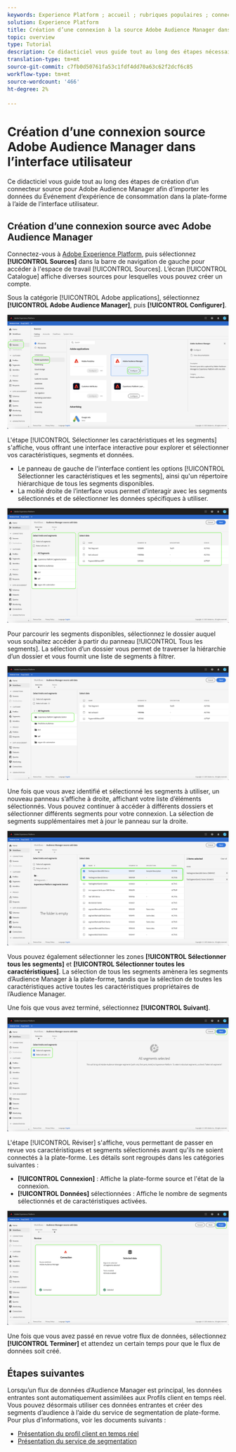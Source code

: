 ```yaml
---
keywords: Experience Platform ; accueil ; rubriques populaires ; connecteur source du gestionnaire d’Audiences ; Audience Manager ; connecteur du gestionnaire d’audiences
solution: Experience Platform
title: Création d’une connexion à la source Adobe Audience Manager dans l’interface utilisateur
topic: overview
type: Tutorial
description: Ce didacticiel vous guide tout au long des étapes nécessaires pour créer des connecteurs source pour Adobe Audience Manager afin d’importer les données du Événement d’expérience de consommation dans la plate-forme à l’aide de l’interface utilisateur.
translation-type: tm+mt
source-git-commit: c7fb0d50761fa53c1fdf4dd70a63c62f2dcf6c85
workflow-type: tm+mt
source-wordcount: '466'
ht-degree: 2%

---
```



# Création d’une connexion source Adobe Audience Manager dans l’interface utilisateur

Ce didacticiel vous guide tout au long des étapes de création d’un connecteur source pour Adobe Audience Manager afin d’importer les données du Événement d’expérience de consommation dans la plate-forme à l’aide de l’interface utilisateur.

## Création d’une connexion source avec Adobe Audience Manager

Connectez-vous à [Adobe Experience Platform](https://platform.adobe.com), puis sélectionnez **[!UICONTROL Sources]** dans la barre de navigation de gauche pour accéder à l&#39;espace de travail [!UICONTROL Sources]. L’écran [!UICONTROL Catalogue] affiche diverses sources pour lesquelles vous pouvez créer un compte.

Sous la catégorie [!UICONTROL Adobe applications], sélectionnez **[!UICONTROL Adobe Audience Manager]**, puis **[!UICONTROL Configurer]**.

![catalogue](../../../../images/tutorials/create/aam/catalog.png)

L&#39;étape [!UICONTROL Sélectionner les caractéristiques et les segments] s&#39;affiche, vous offrant une interface interactive pour explorer et sélectionner vos caractéristiques, segments et données.

* Le panneau de gauche de l&#39;interface contient les options [!UICONTROL Sélectionner les caractéristiques et les segments], ainsi qu&#39;un répertoire hiérarchique de tous les segments disponibles.
* La moitié droite de l’interface vous permet d’interagir avec les segments sélectionnés et de sélectionner les données spécifiques à utiliser.

![add-data](../../../../images/tutorials/create/aam/add-data.png)

Pour parcourir les segments disponibles, sélectionnez le dossier auquel vous souhaitez accéder à partir du panneau [!UICONTROL Tous les segments]. La sélection d’un dossier vous permet de traverser la hiérarchie d’un dossier et vous fournit une liste de segments à filtrer.

![segment-dossier](../../../../images/tutorials/create/aam/segment-folder.png)

Une fois que vous avez identifié et sélectionné les segments à utiliser, un nouveau panneau s’affiche à droite, affichant votre liste d’éléments sélectionnés. Vous pouvez continuer à accéder à différents dossiers et sélectionner différents segments pour votre connexion. La sélection de segments supplémentaires met à jour le panneau sur la droite.

![select-data](../../../../images/tutorials/create/aam/select-data.png)

Vous pouvez également sélectionner les zones **[!UICONTROL Sélectionner tous les segments]** et **[!UICONTROL Sélectionner toutes les caractéristiques]**. La sélection de tous les segments amènera les segments d’Audience Manager à la plate-forme, tandis que la sélection de toutes les caractéristiques active toutes les caractéristiques propriétaires de l’Audience Manager.

Une fois que vous avez terminé, sélectionnez **[!UICONTROL Suivant]**.

![tous les segments](../../../../images/tutorials/create/aam/all-segments.png)

L&#39;étape [!UICONTROL Réviser] s&#39;affiche, vous permettant de passer en revue vos caractéristiques et segments sélectionnés avant qu&#39;ils ne soient connectés à la plate-forme. Les détails sont regroupés dans les catégories suivantes :

* **[!UICONTROL Connexion]** : Affiche la plate-forme source et l&#39;état de la connexion.
* **[!UICONTROL Données]** sélectionnées : Affiche le nombre de segments sélectionnés et de caractéristiques activées.

![examiner](../../../../images/tutorials/create/aam/review.png)

Une fois que vous avez passé en revue votre flux de données, sélectionnez **[!UICONTROL Terminer]** et attendez un certain temps pour que le flux de données soit créé.

## Étapes suivantes

Lorsqu’un flux de données d’Audience Manager est principal, les données entrantes sont automatiquement assimilées aux Profils client en temps réel. Vous pouvez désormais utiliser ces données entrantes et créer des segments d’audience à l’aide du service de segmentation de plate-forme. Pour plus d’informations, voir les documents suivants :

* [Présentation du profil client en temps réel](../../../../../profile/home.md)
* [Présentation du service de segmentation](../../../../../segmentation/home.md)
